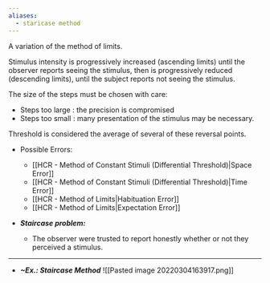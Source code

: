 ```yaml
---
aliases:
  - staricase method
---
```

A variation of the method of limits.

Stimulus intensity is progressively increased (ascending limits) until the observer reports seeing the stimulus, then is progressively reduced (descending limits), until the subject reports not seeing the stimulus.

The size of the steps must be chosen with care:
- Steps too large : the precision is compromised
- Steps too small : many presentation of the stimulus may be necessary.

Threshold is considered the average of several of these reversal points.

- Possible Errors:
	- [[HCR - Method of Constant Stimuli (Differential Threshold)|Space Error]]
	- [[HCR - Method of Constant Stimuli (Differential Threshold)|Time Error]]
	- [[HCR - Method of Limits|Habituation Error]]
	- [[HCR - Method of Limits|Expectation Error]]


- ***Staircase problem:***
	- The observer were trusted to report honestly whether or not they perceived a stimulus.

---
- ***~Ex.: Staircase Method***
![[Pasted image 20220304163917.png]]

